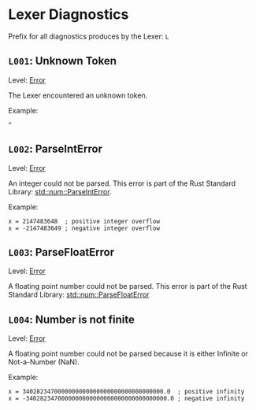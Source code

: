 # Lexer Diagnostics

Prefix for all diagnostics produces by the Lexer: `L`

## `L001`: Unknown Token

Level: [Error](./index.md#error)

The Lexer encountered an unknown token.

Example:

```papyrus
^
```

## `L002`: ParseIntError

Level: [Error](./index.md#error)

An integer could not be parsed. This error is part of the Rust Standard Library: [std::num::ParseIntError](https://doc.rust-lang.org/std/num/struct.ParseIntError.html).

Example:

```papyrus
x = 2147483648  ; positive integer overflow
x = -2147483649 ; negative integer overflow
```

## `L003`: ParseFloatError

Level: [Error](./index.md#error)

A floating point number could not be parsed. This error is part of the Rust Standard Library: [std::num::ParseFloatError](https://doc.rust-lang.org/std/num/struct.ParseFloatError.html)

## `L004`: Number is not finite

Level: [Error](./index.md#error)

A floating point number could not be parsed because it is either Infinite or Not-a-Number (NaN).

Example:

```papyrus
x = 3402823470000000000000000000000000000000.0  ; positive infinity
x = -3402823470000000000000000000000000000000.0 ; negative infinity
```
